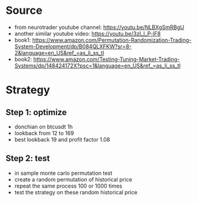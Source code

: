 # Source

- from neurotrader youtube channel: https://youtu.be/NLBXgSmRBgU
- another similar youtube video: https://youtu.be/3zI_l_P-lF8
- book1: https://www.amazon.com/Permutation-Randomization-Trading-System-Development/dp/B084QLXFKW?sr=8-2&language=en_US&ref_=as_li_ss_tl
- book2: https://www.amazon.com/Testing-Tuning-Market-Trading-Systems/dp/148424172X?psc=1&language=en_US&ref_=as_li_ss_tl

# Strategy

## Step 1: optimize
- donchian on btcusdt 1h
- lookback from 12 to 169
- best lookback 19 and profit factor 1.08

 ## Step 2: test
 - in sample monte carlo permutation test
 - create a random permutation of historical price
 - repeat the same process 100 or 1000 times
 - test the strategy on these random historical price
